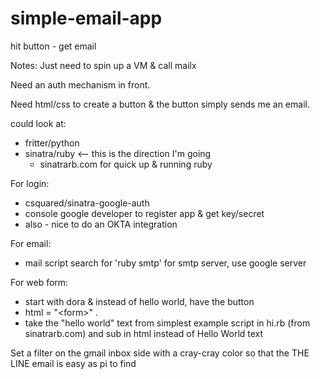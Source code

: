 # simple-email-app
hit button - get email 

Notes:
Just need to spin up a VM & call mailx

Need an auth mechanism in front.

Need html/css to create a button & the button simply sends me an email.

could look at: 
- fritter/python
- sinatra/ruby  <-- this is the direction I'm going
  - sinatrarb.com for quick up & running ruby 

For login:
- csquared/sinatra-google-auth 
- console google developer to register app & get key/secret
- also - nice to do an OKTA integration

For email:
- mail script search for 'ruby smtp'  for smtp server, use google server

For web form:
- start with dora & instead of hello world, have the button
- html = "\<form\>" .
- take the "hello world" text from simplest example script in hi.rb (from sinatrarb.com) and sub in html instead of Hello World text 

Set a filter on the gmail inbox side with a cray-cray color so that the THE LINE email is easy as pi to find
